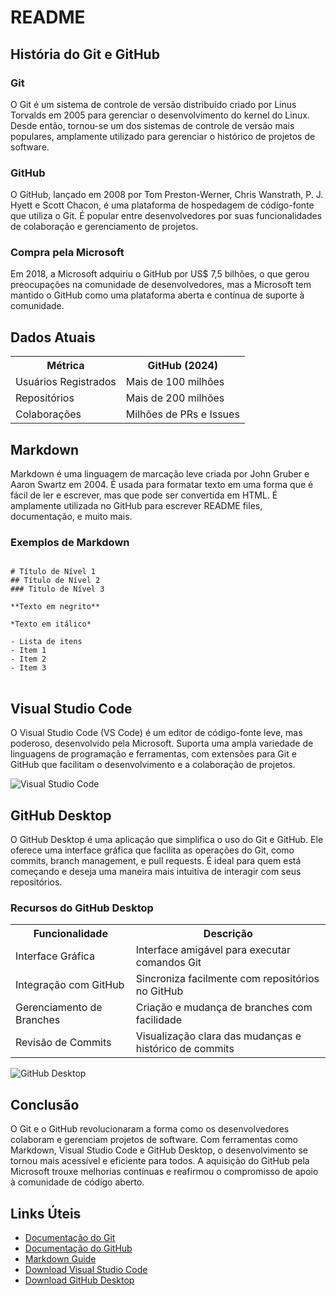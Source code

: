 <h1>README</h1>

<h2>História do Git e GitHub</h2>

<h3>Git</h3>
<p>O Git é um sistema de controle de versão distribuído criado por Linus Torvalds em 2005 para gerenciar o desenvolvimento do kernel do Linux. Desde então, tornou-se um dos sistemas de controle de versão mais populares, amplamente utilizado para gerenciar o histórico de projetos de software.</p>

<h3>GitHub</h3>
<p>O GitHub, lançado em 2008 por Tom Preston-Werner, Chris Wanstrath, P. J. Hyett e Scott Chacon, é uma plataforma de hospedagem de código-fonte que utiliza o Git. É popular entre desenvolvedores por suas funcionalidades de colaboração e gerenciamento de projetos.</p>

<h3>Compra pela Microsoft</h3>
<p>Em 2018, a Microsoft adquiriu o GitHub por US$ 7,5 bilhões, o que gerou preocupações na comunidade de desenvolvedores, mas a Microsoft tem mantido o GitHub como uma plataforma aberta e contínua de suporte à comunidade.</p>

<h2>Dados Atuais</h2>

<table>
    <tr>
        <th>Métrica</th>
        <th>GitHub (2024)</th>
    </tr>
    <tr>
        <td>Usuários Registrados</td>
        <td>Mais de 100 milhões</td>
    </tr>
    <tr>
        <td>Repositórios</td>
        <td>Mais de 200 milhões</td>
    </tr>
    <tr>
        <td>Colaborações</td>
        <td>Milhões de PRs e Issues</td>
    </tr>
</table>

<h2>Markdown</h2>

<p>Markdown é uma linguagem de marcação leve criada por John Gruber e Aaron Swartz em 2004. É usada para formatar texto em uma forma que é fácil de ler e escrever, mas que pode ser convertida em HTML. É amplamente utilizada no GitHub para escrever README files, documentação, e muito mais.</p>

<h3>Exemplos de Markdown</h3>

<pre>
<code>
# Título de Nível 1
## Título de Nível 2
### Título de Nível 3

**Texto em negrito**

*Texto em itálico*

- Lista de itens
- Item 1
- Item 2
- Item 3
</code>
</pre>

<h2>Visual Studio Code</h2>

<p>O Visual Studio Code (VS Code) é um editor de código-fonte leve, mas poderoso, desenvolvido pela Microsoft. Suporta uma ampla variedade de linguagens de programação e ferramentas, com extensões para Git e GitHub que facilitam o desenvolvimento e a colaboração de projetos.</p>

<img src="https://code.visualstudio.com/assets/images/code-stable.png" alt="Visual Studio Code">

<h2>GitHub Desktop</h2>

<p>O GitHub Desktop é uma aplicação que simplifica o uso do Git e GitHub. Ele oferece uma interface gráfica que facilita as operações do Git, como commits, branch management, e pull requests. É ideal para quem está começando e deseja uma maneira mais intuitiva de interagir com seus repositórios.</p>

<h3>Recursos do GitHub Desktop</h3>

<table>
    <tr>
        <th>Funcionalidade</th>
        <th>Descrição</th>
    </tr>
    <tr>
        <td>Interface Gráfica</td>
        <td>Interface amigável para executar comandos Git</td>
    </tr>
    <tr>
        <td>Integração com GitHub</td>
        <td>Sincroniza facilmente com repositórios no GitHub</td>
    </tr>
    <tr>
        <td>Gerenciamento de Branches</td>
        <td>Criação e mudança de branches com facilidade</td>
    </tr>
    <tr>
        <td>Revisão de Commits</td>
        <td>Visualização clara das mudanças e histórico de commits</td>
    </tr>
</table>

<img src="https://desktop.github.com/images/github-desktop-screenshot.png" alt="GitHub Desktop">

<h2>Conclusão</h2>

<p>O Git e o GitHub revolucionaram a forma como os desenvolvedores colaboram e gerenciam projetos de software. Com ferramentas como Markdown, Visual Studio Code e GitHub Desktop, o desenvolvimento se tornou mais acessível e eficiente para todos. A aquisição do GitHub pela Microsoft trouxe melhorias contínuas e reafirmou o compromisso de apoio à comunidade de código aberto.</p>

<h2>Links Úteis</h2>
<ul>
    <li><a href="https://git-scm.com/doc">Documentação do Git</a></li>
    <li><a href="https://docs.github.com">Documentação do GitHub</a></li>
    <li><a href="https://www.markdownguide.org">Markdown Guide</a></li>
    <li><a href="https://code.visualstudio.com">Download Visual Studio Code</a></li>
    <li><a href="https://desktop.github.com">Download GitHub Desktop</a></li>
</ul>

</body>
</html>
